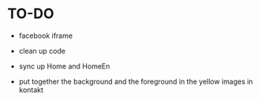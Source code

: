 # TO-DO

- facebook iframe

- clean up code
- sync up Home and HomeEn
- put together the background and the foreground in the yellow images in kontakt
